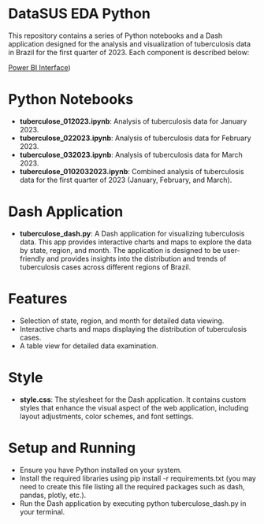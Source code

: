 # DataSUS EDA Python
This repository contains a series of Python notebooks and a Dash application designed for the analysis and visualization of tuberculosis data in Brazil for the first quarter of 2023. Each component is described below:

[Power BI Interface](https://github.com/diguitarrista/DataSUS-EDA-Python/blob/main/assets/style.css))

# Python Notebooks
- **tuberculose_012023.ipynb**: Analysis of tuberculosis data for January 2023.
- **tuberculose_022023.ipynb**: Analysis of tuberculosis data for February 2023.
- **tuberculose_032023.ipynb**: Analysis of tuberculosis data for March 2023.
- **tuberculose_0102032023.ipynb**: Combined analysis of tuberculosis data for the first quarter of 2023 (January, February, and March).
  
# Dash Application
- **tuberculose_dash.py**: A Dash application for visualizing tuberculosis data. This app provides interactive charts and maps to explore the data by state, region, and month. The application is designed to be user-friendly and provides insights into the distribution and trends of tuberculosis cases across different regions of Brazil.
# Features
- Selection of state, region, and month for detailed data viewing.
- Interactive charts and maps displaying the distribution of tuberculosis cases.
- A table view for detailed data examination.
# Style
- **style.css**: The stylesheet for the Dash application. It contains custom styles that enhance the visual aspect of the web application, including layout adjustments, color schemes, and font settings.
# Setup and Running
- Ensure you have Python installed on your system.
- Install the required libraries using pip install -r requirements.txt (you may need to create this file listing all the required packages such as dash, pandas, plotly, etc.).
- Run the Dash application by executing python tuberculose_dash.py in your terminal.
